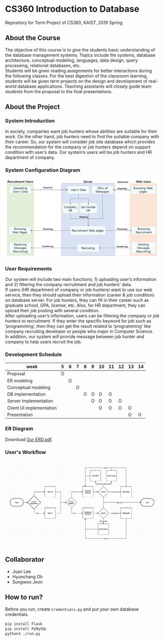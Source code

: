 # CS360 Introduction to Database
Repository for Term Project of CS360, KAIST, 2019 Spring

## About the Course
The objective of this course is to give the students basic understanding of the database management systems. Topics include file systems, database architecture, conceptual modeling, languages, data design, query processing, relational databases, etc.  
Students will be given reading assignments for better interactions during the following classes. For the best digestion of the classroom learning, students will be given term projects on the design and development of real-world database applications. Teaching assistants will closely guide team students from the proposal to the final presentations.

## About the Project

### System Introduction
In society, companies want job hunters whose abilities are suitable for their work. On the other hand, job hunters need to find the suitable company with their career. So, our system will consider job site database which provides the recommendation for the company or job hunters depend on support condition with user’s data. Our system’s users will be job hunters and HR department of company.

### System Configuration Diagram
![system configuration](./configuration.png)

### User Requirements
Our system will include two main functions; 1) uploading user’s information and 2) filtering the company recruitment and job hunters’ data.  
If users (HR department of company or job hunters) want to use our web service, then they should upload their information (career & job condition) on database server. For job hunters, they can fill in their career such as graduate school, GPA, license, etc. Also, for HR department, they can upload their job posting with several condition.  
After uploading user’s information, users can be filtering the company or job hunters to recruitment. If they enter the specific keyword for job such as ‘programming’, then they can get the result related to ‘programming’ like company recruiting developer or people who major in Computer Science.  
In addition, our system will provide message between job hunter and company to help users recruit the job.

### Development Schedule

| week                      | 5   | 6   | 7   | 8   | 9   | 10  | 11  | 12  | 13  | 14  |
| ---                       | --- | --- | --- | --- | --- | --- | --- | --- | --- | --- |
| Proposal                  | O |  |  |  |  |  |  |  |  |  |
| ER modeling               |  | O |  |  |  |  |  |  |  |  |
| Conceptual modeling       |  |  | O |  |  |  |  |  |  |  |
| DB implementation         |  |  |  | O | O | O | O |  |  |  |
| Server implementation     |  |  |  |  | O | O | O | O |  |  |
| Client UI implementation  |  |  |  |  |  | O | O | O | O |  |
| Presentation              |  |  |  |  |  |  |  |  | O | O |

### ER Diagram
Download [Our ERD.pdf](./CS360_Team9_ERD.pdf).

### User's Workflow
![student's workflow](./workflow.png)

## Collaborator
* Juan Lee
* Hyunchang Oh
* Sungwoo Jeon

## How to run?
Before you run, create ```Credentials.py``` and put your own database credentials.

```
pip install Flask
pip install PyMySQL
python3 ./run.py
```